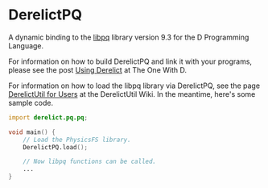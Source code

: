 DerelictPQ
==========

A dynamic binding to the [libpq][1] library version 9.3 for the D Programming Language.

For information on how to build DerelictPQ and link it with your programs, please see the post [Using Derelict][2] at The One With D.

For information on how to load the libpq library via DerelictPQ, see the page [DerelictUtil for Users][3] at the DerelictUtil Wiki. In the meantime, here's some sample code.

```D
import derelict.pq.pq;

void main() {
    // Load the PhysicsFS library.
    DerelictPQ.load();

    // Now libpq functions can be called.
    ...
}
```

[1]: http://www.postgresql.org/docs/current/static/libpq.html
[2]: http://dblog.aldacron.net/derelict-help/using-derelict/
[3]: https://github.com/DerelictOrg/DerelictUtil/wiki/DerelictUtil-for-Users
